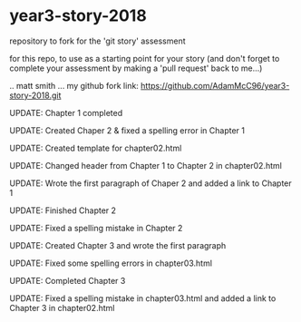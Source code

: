 # year3-story-2018
repository to fork for the 'git story' assessment

for this repo, to use as a starting point for your story
(and don't forget to complete your assessment by making a 'pull request' back to me...)

.. matt smith ...
my github fork link: https://github.com/AdamMcC96/year3-story-2018.git

UPDATE: Chapter 1 completed

UPDATE: Created Chaper 2 & fixed a spelling error in Chapter 1

UPDATE: Created template for chapter02.html

UPDATE: Changed header from Chapter 1 to Chapter 2 in chapter02.html

UPDATE: Wrote the first paragraph of Chaper 2 and added a link to Chapter 1

UPDATE: Finished Chapter 2

UPDATE: Fixed a spelling mistake in Chapter 2

UPDATE: Created Chapter 3 and wrote the first paragraph

UPDATE: Fixed some spelling errors in chapter03.html

UPDATE: Completed Chapter 3

UPDATE: Fixed a spelling mistake in chapter03.html and added a link to Chapter 3 in chapter02.html
